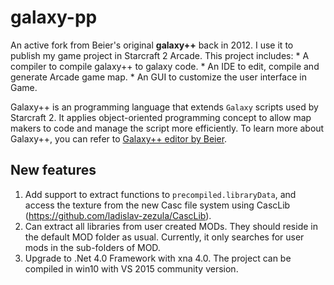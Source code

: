 # galaxy-pp

An active fork from Beier's original **galaxy++** back in 2012. I use it to publish my game project in Starcraft 2 Arcade. This project includes:
	* A compiler to compile galaxy++ to galaxy code.
	* An IDE to edit, compile and generate Arcade game map.
	* An GUI to customize the user interface in Game.

Galaxy++ is an programming language that extends `Galaxy` scripts used by Starcraft 2. It applies object-oriented programming concept to allow map makers to code and manage the script more efficiently. To learn more about Galaxy++,
you can refer to [Galaxy++ editor by Beier](https://www.sc2mapster.com/projects/galaxy-editor-beier).


## New features ##


1. Add support to extract functions to `precompiled.libraryData`, and access the texture from the new Casc file system using CascLib (https://github.com/ladislav-zezula/CascLib).
2. Can extract all libraries from user created MODs. They should reside in the default MOD folder as usual. Currently, it only searches for user mods in the sub-folders of MOD.
3. Upgrade to .Net 4.0 Framework with xna 4.0. The project can be compiled in win10 with VS 2015 community version.
